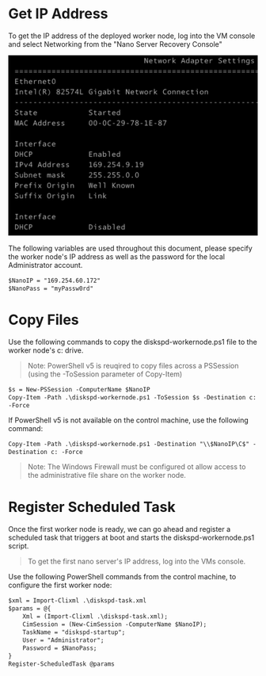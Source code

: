 # Get IP Address

To get the IP address of the deployed worker node, log into the VM console and select Networking from the "Nano Server Recovery Console"

![](/assets/nano_rc_network.png)

The following variables are used throughout this document, please specify the worker node's IP address as well as the password for the local Administrator account.

```
$NanoIP = "169.254.60.172"
$NanoPass = "myPassw0rd"
```

# Copy Files

Use the following commands to copy the diskspd-workernode.ps1 file to the worker node's c: drive.

> Note: PowerShell v5 is reuqired to copy files across a PSSession \(using the -ToSession parameter of Copy-Item\)

```
$s = New-PSSession -ComputerName $NanoIP
Copy-Item -Path .\diskspd-workernode.ps1 -ToSession $s -Destination c: -Force
```

If PowerShell v5 is not available on the control machine, use the following command:

```
Copy-Item -Path .\diskspd-workernode.ps1 -Destination "\\$NanoIP\C$" -Destination c: -Force
```

> Note: The Windows Firewall must be configured ot allow access to the administrative file share on the worker node.

# Register Scheduled Task

Once the first worker node is ready, we can go ahead and register a scheduled task that triggers at boot and starts the diskspd-workernode.ps1 script.

> To get the first nano server's IP address, log into the VMs console.

Use the following PowerShell commands from the control machine, to configure the first worker node:

```
$xml = Import-Clixml .\diskspd-task.xml
$params = @{
    Xml = (Import-Clixml .\diskspd-task.xml);
    CimSession = (New-CimSession -ComputerName $NanoIP);
    TaskName = "diskspd-startup";
    User = "Administrator";
    Password = $NanoPass;
}
Register-ScheduledTask @params
```

